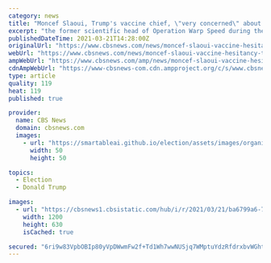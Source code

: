 ```yaml
---
category: news
title: "Moncef Slaoui, Trump's vaccine chief, \"very concerned\" about GOP vaccine hesitancy"
excerpt: "the former scientific head of Operation Warp Speed during the Trump administration, said he's \"very concerned\" and perplexed by hesitancy among some Republicans to take COVID-19 vaccines, and encouraged former President Donald Trump and GOP leaders to ..."
publishedDateTime: 2021-03-21T14:28:00Z
originalUrl: "https://www.cbsnews.com/news/moncef-slaoui-vaccine-hesitancy-trump-face-the-nation/"
webUrl: "https://www.cbsnews.com/news/moncef-slaoui-vaccine-hesitancy-trump-face-the-nation/"
ampWebUrl: "https://www.cbsnews.com/amp/news/moncef-slaoui-vaccine-hesitancy-trump-face-the-nation/"
cdnAmpWebUrl: "https://www-cbsnews-com.cdn.ampproject.org/c/s/www.cbsnews.com/amp/news/moncef-slaoui-vaccine-hesitancy-trump-face-the-nation/"
type: article
quality: 119
heat: 119
published: true

provider:
  name: CBS News
  domain: cbsnews.com
  images:
    - url: "https://smartableai.github.io/election/assets/images/organizations/cbsnews.com-50x50.jpg"
      width: 50
      height: 50

topics:
  - Election
  - Donald Trump

images:
  - url: "https://cbsnews1.cbsistatic.com/hub/i/r/2021/03/21/ba6799a6-7b65-4da7-984d-2a4c936daaab/thumbnail/1200x630/ecff0ddb891220417838e9230d224413/moncef2.png"
    width: 1200
    height: 630
    isCached: true

secured: "6ri9w83VpbOBIp80yVpDWwmFw2f+Td1Wh7wwNUSjq7WMptuYdzRfdrxbvWGhtj/ozrslcPPaHPQNHgfVYO1OlL2VxPgrf37i2eVi4q6iD6RG9C8jGaqh5eu6jovDhvVXrsjh9Q5m32nbPbF5eFuPm+l5p6ySvFU6Rj9WZjnyLeY5JspNAXM9DdDW/Pxp+j1zDWSxjPmo8cTXgFndSf5BLvRO926KLOoJLdk2fNSu0QtNKrxyQ/za05jbnUXnKi9dQLCW+41iKbWai0UKb1ZDfoLgBi/D9ib7FYzbo7E2XRJEepxuMnqOuUAWzsOCj7N+VaaPRTfNQMVY8+2Go6YPBZFKFjyoN7GvOZu689eRkbI=;5t/7hCAx39SvUUQO9LVbOg=="
---
```


